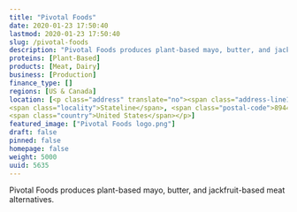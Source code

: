 ```yaml
---
title: "Pivotal Foods"
date: 2020-01-23 17:50:40
lastmod: 2020-01-23 17:50:40
slug: /pivotal-foods
description: "Pivotal Foods produces plant-based mayo, butter, and jackfruit-based meat alternatives."
proteins: [Plant-Based]
products: [Meat, Dairy]
business: [Production]
finance_type: []
regions: [US & Canada]
location: [<p class="address" translate="no"><span class="address-line1">Kingsbury Grade Road</span><br>
<span class="locality">Stateline</span>, <span class="postal-code">89449</span><br>
<span class="country">United States</span></p>]
featured_image: ["Pivotal Foods logo.png"]
draft: false
pinned: false
homepage: false
weight: 5000
uuid: 5635
---
```

<p>Pivotal Foods produces plant-based mayo, butter, and jackfruit-based meat alternatives.</p>
